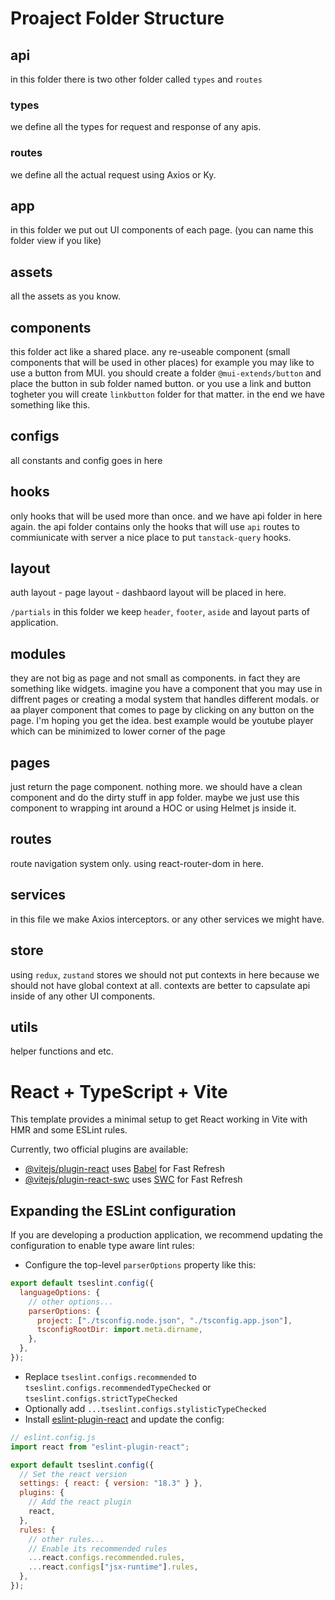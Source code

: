 # Proaject Folder Structure

## api

in this folder there is two other folder called `types` and `routes`

### types

we define all the types for request and response of any apis.

### routes

we define all the actual request using Axios or Ky.

## app

in this folder we put out UI components of each page. (you can name this folder view if you like)

## assets

all the assets as you know.

## components

this folder act like a shared place. any re-useable component (small components that will be used in other places) for example you may like to use a button from MUI. you should create a folder `@mui-extends/button` and place the button in sub folder named button. or you use a link and button togheter you will create `linkbutton` folder for that matter. in the end we have something like this.

## configs

all constants and config goes in here

## hooks

only hooks that will be used more than once. and we have api folder in here again. the api folder contains only the hooks that will use `api` routes to commiunicate with server a nice place to put `tanstack-query` hooks.

## layout

auth layout - page layout - dashbaord layout will be placed in here.

`/partials` in this folder we keep `header`, `footer`, `aside` and layout parts of application.

## modules

they are not big as page and not small as components. in fact they are something like widgets. imagine you have a component that you may use in diffrent pages or creating a modal system that handles different modals. or aa player component that comes to page by clicking on any button on the page. I'm hoping you get the idea. best example would be youtube player which can be minimized to lower corner of the page

## pages

just return the page component. nothing more. we should have a clean component and do the dirty stuff in app folder. maybe we just use this component to wrapping int around a HOC or using Helmet js inside it.

## routes

route navigation system only. using react-router-dom in here.

## services

in this file we make Axios interceptors. or any other services we might have.

## store

using `redux`, `zustand` stores we should not put contexts in here because we should not have global context at all. contexts are better to capsulate api inside of any other UI components.

## utils

helper functions and etc.

# React + TypeScript + Vite

This template provides a minimal setup to get React working in Vite with HMR and some ESLint rules.

Currently, two official plugins are available:

- [@vitejs/plugin-react](https://github.com/vitejs/vite-plugin-react/blob/main/packages/plugin-react/README.md) uses [Babel](https://babeljs.io/) for Fast Refresh
- [@vitejs/plugin-react-swc](https://github.com/vitejs/vite-plugin-react-swc) uses [SWC](https://swc.rs/) for Fast Refresh

## Expanding the ESLint configuration

If you are developing a production application, we recommend updating the configuration to enable type aware lint rules:

- Configure the top-level `parserOptions` property like this:

```js
export default tseslint.config({
  languageOptions: {
    // other options...
    parserOptions: {
      project: ["./tsconfig.node.json", "./tsconfig.app.json"],
      tsconfigRootDir: import.meta.dirname,
    },
  },
});
```

- Replace `tseslint.configs.recommended` to `tseslint.configs.recommendedTypeChecked` or `tseslint.configs.strictTypeChecked`
- Optionally add `...tseslint.configs.stylisticTypeChecked`
- Install [eslint-plugin-react](https://github.com/jsx-eslint/eslint-plugin-react) and update the config:

```js
// eslint.config.js
import react from "eslint-plugin-react";

export default tseslint.config({
  // Set the react version
  settings: { react: { version: "18.3" } },
  plugins: {
    // Add the react plugin
    react,
  },
  rules: {
    // other rules...
    // Enable its recommended rules
    ...react.configs.recommended.rules,
    ...react.configs["jsx-runtime"].rules,
  },
});
```
